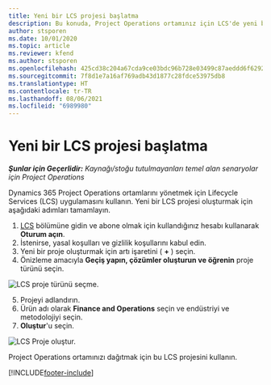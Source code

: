 ```yaml
---
title: Yeni bir LCS projesi başlatma
description: Bu konuda, Project Operations ortamınız için LCS'de yeni bir proje oluşturma hakkında bilgiler sağlanmaktadır.
author: stsporen
ms.date: 10/01/2020
ms.topic: article
ms.reviewer: kfend
ms.author: stsporen
ms.openlocfilehash: 425cd38c204a67cda9ce03bdc96b728e03499c87aeddd6f62924b57e16b21167
ms.sourcegitcommit: 7f8d1e7a16af769adb43d1877c28fdce53975db8
ms.translationtype: HT
ms.contentlocale: tr-TR
ms.lasthandoff: 08/06/2021
ms.locfileid: "6989980"
---
```

# <a name="start-a-new-lcs-project"></a>Yeni bir LCS projesi başlatma

_**Şunlar için Geçerlidir:** Kaynağı/stoğu tutulmayanları temel alan senaryolar için Project Operations_

Dynamics 365 Project Operations ortamlarını yönetmek için Lifecycle Services (LCS) uygulamasını kullanın. Yeni bir LCS projesi oluşturmak için aşağıdaki adımları tamamlayın.

1. [LCS](https://lcs.dynamics.com/Logon/Index) bölümüne gidin ve abone olmak için kullandığınız hesabı kullanarak **Oturum açın**.
2. İstenirse, yasal koşulları ve gizlilik koşullarını kabul edin.
3. Yeni bir proje oluşturmak için artı işaretini ( **+** ) seçin.
4. Önizleme amacıyla **Geçiş yapın, çözümler oluşturun ve öğrenin** proje türünü seçin.

  ![LCS proje türünü seçme.](./media/create-lcs-1.png)

5. Projeyi adlandırın. 
6. Ürün adı olarak **Finance and Operations** seçin ve endüstriyi ve metodolojiyi seçin. 
7. **Oluştur**'u seçin.

![LCS Proje oluştur.](./media/create-lcs-2.png)

Project Operations ortamınızı dağıtmak için bu LCS projesini kullanın.



[!INCLUDE[footer-include](../includes/footer-banner.md)]